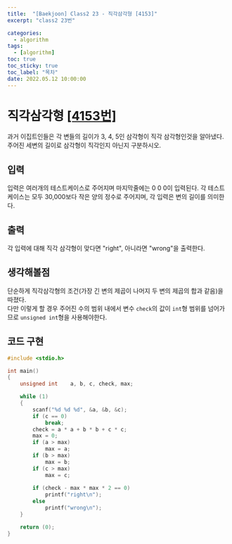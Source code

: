 ```yaml
---
title:  "[Baekjoon] Class2 23 - 직각삼각형 [4153]"
excerpt: "class2 23번"

categories:
  - algorithm
tags:
  - [algorithm]
toc: true
toc_sticky: true
toc_label: "목차"
date: 2022.05.12 10:00:00
---
```


# 직각삼각형 [[4153번]](https://www.acmicpc.net/problem/4153)
과거 이집트인들은 각 변들의 길이가 3, 4, 5인 삼각형이 직각 삼각형인것을 알아냈다. 주어진 세변의 길이로 삼각형이 직각인지 아닌지 구분하시오.    

## 입력
입력은 여러개의 테스트케이스로 주어지며 마지막줄에는 0 0 0이 입력된다. 각 테스트케이스는 모두 30,000보다 작은 양의 정수로 주어지며, 각 입력은 변의 길이를 의미한다.    

## 출력
각 입력에 대해 직각 삼각형이 맞다면 "right", 아니라면 "wrong"을 출력한다.    

## 생각해볼점
단순하게 직각삼각형의 조건(가장 긴 변의 제곱이 나머지 두 변의 제곱의 합과 같음)을 따졌다.    
다만 이렇게 할 경우 주어진 수의 범위 내에서 변수 `check`의 값이 `int`형 범위를 넘어가므로 `unsigned int`형을 사용해야한다.    

## 코드 구현
```c
#include <stdio.h>

int main()
{
	unsigned int	a, b, c, check, max;

	while (1)
	{
		scanf("%d %d %d", &a, &b, &c);
		if (c == 0)
			break;
		check = a * a + b * b + c * c;
		max = 0;
		if (a > max)
			max = a;
		if (b > max)
			max = b;
		if (c > max)
			max = c;
		
		if (check - max * max * 2 == 0)
			printf("right\n");
		else
			printf("wrong\n");
	}

	return (0);
}
```
